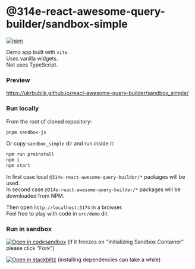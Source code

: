 # @314e-react-awesome-query-builder/sandbox-simple

[![npm](https://img.shields.io/npm/v/@314e-react-awesome-query-builder/sandbox-simple.svg)](https://www.npmjs.com/package/@314e-react-awesome-query-builder/sandbox-simple)

Demo app built with `vite`.  
Uses vanilla widgets.  
Not uses TypeScript.  

### Preview
https://ukrbublik.github.io/react-awesome-query-builder/sandbox_simple/

### Run locally
From the root of cloned repository:
```sh
pnpm sandbox-js
```

Or copy `sandbox_simple` dir and run inside it:
```sh
npm run preinstall
npm i
npm start
```

In first case local `@314e-react-awesome-query-builder/*` packages will be used.  
In second case `@314e-react-awesome-query-builder/*` packages will be downloaded from NPM.  

Then open `http://localhost:5174` in a browser.  
Feel free to play with code in `src/demo` dir.  

### Run in sandbox
[![Open in codesandbox](https://codesandbox.io/static/img/play-codesandbox.svg)](https://codesandbox.io/s/github/ukrbublik/react-awesome-query-builder/tree/master/packages/sandbox_simple?file=/src/demo/config.jsx)
(if it freezes on "Initializing Sandbox Container" please click "Fork")

[![Open in stackblitz](https://developer.stackblitz.com/img/open_in_stackblitz.svg)](https://stackblitz.com/github/ukrbublik/react-awesome-query-builder/tree/master?file=packages%2Fsandbox_simple%2Fsrc%2Fdemo%2Fconfig.jsx&terminal=sandbox-js)
(installing dependencies can take a while)


